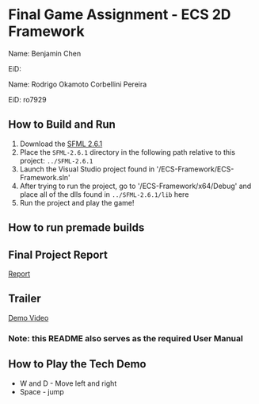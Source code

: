 # Final Game Assignment - ECS 2D Framework
Name: Benjamin Chen

EiD: 


Name: Rodrigo Okamoto Corbellini Pereira

EiD: ro7929

## How to Build and Run 
1) Download the [SFML 2.6.1](https://www.sfml-dev.org/download.php)
2) Place the `SFML-2.6.1` directory in the following path relative to this project: `../SFML-2.6.1`
3) Launch the Visual Studio project found in '/ECS-Framework/ECS-Framework.sln'
4) After trying to run the project, go to '/ECS-Framework/x64/Debug' and place all of the dlls found in `../SFML-2.6.1/lib` here
5) Run the project and play the game!

## How to run premade builds

## Final Project Report
[Report](https://docs.google.com/document/d/1vypitFH3rTqleIBHegxu4SyBwkUKwmBZYJimKOHsMIw/edit?usp=sharing)

## Trailer
[Demo Video](https://youtu.be/zXIZc0nwqCI)

### Note: this README also serves as the required User Manual

## How to Play the Tech Demo
- W and D - Move left and right
- Space - jump
